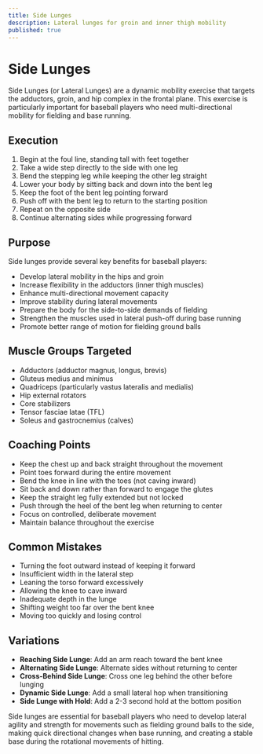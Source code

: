 ```yaml
---
title: Side Lunges
description: Lateral lunges for groin and inner thigh mobility
published: true
---
```


# Side Lunges

Side Lunges (or Lateral Lunges) are a dynamic mobility exercise that targets the adductors, groin, and hip complex in the frontal plane. This exercise is particularly important for baseball players who need multi-directional mobility for fielding and base running.

## Execution

1. Begin at the foul line, standing tall with feet together
2. Take a wide step directly to the side with one leg
3. Bend the stepping leg while keeping the other leg straight
4. Lower your body by sitting back and down into the bent leg
5. Keep the foot of the bent leg pointing forward
6. Push off with the bent leg to return to the starting position
7. Repeat on the opposite side
8. Continue alternating sides while progressing forward

## Purpose

Side lunges provide several key benefits for baseball players:

- Develop lateral mobility in the hips and groin
- Increase flexibility in the adductors (inner thigh muscles)
- Enhance multi-directional movement capacity
- Improve stability during lateral movements
- Prepare the body for the side-to-side demands of fielding
- Strengthen the muscles used in lateral push-off during base running
- Promote better range of motion for fielding ground balls

## Muscle Groups Targeted

- Adductors (adductor magnus, longus, brevis)
- Gluteus medius and minimus
- Quadriceps (particularly vastus lateralis and medialis)
- Hip external rotators
- Core stabilizers
- Tensor fasciae latae (TFL)
- Soleus and gastrocnemius (calves)

## Coaching Points

- Keep the chest up and back straight throughout the movement
- Point toes forward during the entire movement
- Bend the knee in line with the toes (not caving inward)
- Sit back and down rather than forward to engage the glutes
- Keep the straight leg fully extended but not locked
- Push through the heel of the bent leg when returning to center
- Focus on controlled, deliberate movement
- Maintain balance throughout the exercise

## Common Mistakes

- Turning the foot outward instead of keeping it forward
- Insufficient width in the lateral step
- Leaning the torso forward excessively
- Allowing the knee to cave inward
- Inadequate depth in the lunge
- Shifting weight too far over the bent knee
- Moving too quickly and losing control

## Variations

- **Reaching Side Lunge**: Add an arm reach toward the bent knee
- **Alternating Side Lunge**: Alternate sides without returning to center
- **Cross-Behind Side Lunge**: Cross one leg behind the other before lunging
- **Dynamic Side Lunge**: Add a small lateral hop when transitioning
- **Side Lunge with Hold**: Add a 2-3 second hold at the bottom position

Side lunges are essential for baseball players who need to develop lateral agility and strength for movements such as fielding ground balls to the side, making quick directional changes when base running, and creating a stable base during the rotational movements of hitting.
